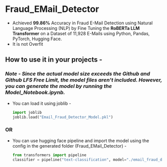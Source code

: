 # Fraud_EMail_Detector
* Achieved **99.86%** Accuracy in Fraud E-Mail Detection using Natural Language Processing (NLP) by Fine Tuning the **RoBERTa LLM Transformer** on a Dataset of 11,928 E-Mails using Python, Pandas, PyTorch, Hugging Face.
* It is not Overfit

## How to use it in your projects -

### ***Note - Since the actual model size exceeds the Github and Github LFS Free Limit, the model files aren't included. However, you can generate the model by running the Model_Notebook.ipynb.***

* You can load it using joblib -

  ``` python
  import joblib
  joblib.load("Email_Fraud_Detector_Model.pkl")
  ```
  
### **OR**
  
* You can use hugging face pipeline and import the model using the config in the generated folder (Fraud_EMail_Detector) -

  ``` python
  from transformers import pipeline
  classifier = pipeline("text-classification", model="./email_fraud_detector/")
  ```
